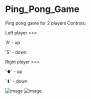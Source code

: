 # Ping_Pong_Game
 Ping pong game for 2 players
 Controls:
 
 Left player >>>
 
   'A' - up
   
   'S' - down
   
 Right player >>>
 
   '⬆' - up
   
   '⬇' - down
 
 ![image](https://user-images.githubusercontent.com/102493387/169039557-ed1b0105-3687-459f-99d5-405d4d31bc12.png)
![image](https://user-images.githubusercontent.com/102493387/169039706-7541ecc3-690b-42d6-b445-23b8bedb1899.png)

 
